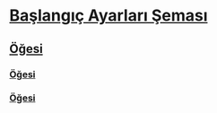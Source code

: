 # [Başlangıç Ayarları Şeması](index.md)
## [<startup> Öğesi](startup-element.md)
### [<requiredRuntime> Öğesi](requiredruntime-element.md)
### [<supportedRuntime> Öğesi](supportedruntime-element.md)
